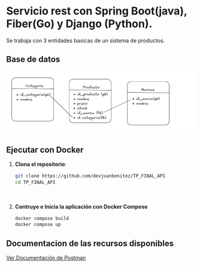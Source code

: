 # Servicio rest con Spring Boot(java), Fiber(Go) y Django (Python).

Se trabaja con 3 entidades basicas de un sistema de productos.

## Base de datos
![App Screenshot](/img/bd.png)
## Ejecutar con Docker
1. **Clona el repositorio**:
   
   ```bash
   git clone https://github.com/devjuanbenitez/TP_FINAL_API
   cd TP_FINAL_API

  
2. **Contruye e Inicia la aplicación con Docker Compose**
   
   ```bash
   docker compose build
   docker compose up

## Documentacion de las recursos disponibles
[Ver Documentación de Postman](https://documenter.getpostman.com/view/20132784/2sA3Bn7Cas)
